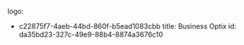 logo:
  - c22875f7-4aeb-44bd-860f-b5ead1083cbb
title: Business Optix
id: da35bd23-327c-49e9-88b4-8874a3676c10
